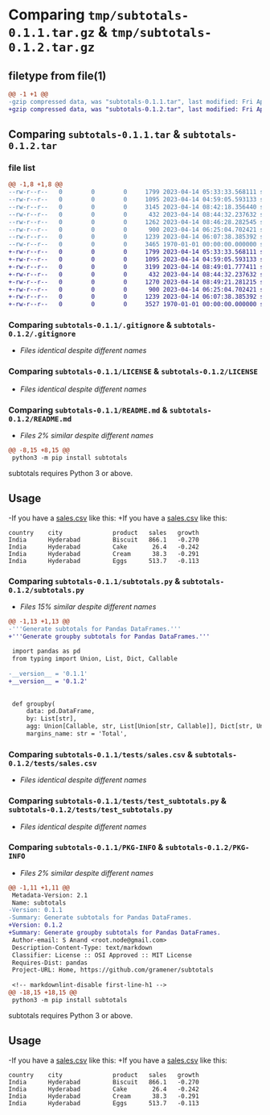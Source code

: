 # Comparing `tmp/subtotals-0.1.1.tar.gz` & `tmp/subtotals-0.1.2.tar.gz`

## filetype from file(1)

```diff
@@ -1 +1 @@
-gzip compressed data, was "subtotals-0.1.1.tar", last modified: Fri Apr 14 08:46:31 2023, max compression
+gzip compressed data, was "subtotals-0.1.2.tar", last modified: Fri Apr 14 08:49:54 2023, max compression
```

## Comparing `subtotals-0.1.1.tar` & `subtotals-0.1.2.tar`

### file list

```diff
@@ -1,8 +1,8 @@
--rw-r--r--   0        0        0     1799 2023-04-14 05:33:33.568111 subtotals-0.1.1/.gitignore
--rw-r--r--   0        0        0     1095 2023-04-14 04:59:05.593133 subtotals-0.1.1/LICENSE
--rw-r--r--   0        0        0     3145 2023-04-14 08:42:18.356440 subtotals-0.1.1/README.md
--rw-r--r--   0        0        0      432 2023-04-14 08:44:32.237632 subtotals-0.1.1/pyproject.toml
--rw-r--r--   0        0        0     1262 2023-04-14 08:46:28.282545 subtotals-0.1.1/subtotals.py
--rw-r--r--   0        0        0      900 2023-04-14 06:25:04.702421 subtotals-0.1.1/tests/sales.csv
--rw-r--r--   0        0        0     1239 2023-04-14 06:07:38.385392 subtotals-0.1.1/tests/test_subtotals.py
--rw-r--r--   0        0        0     3465 1970-01-01 00:00:00.000000 subtotals-0.1.1/PKG-INFO
+-rw-r--r--   0        0        0     1799 2023-04-14 05:33:33.568111 subtotals-0.1.2/.gitignore
+-rw-r--r--   0        0        0     1095 2023-04-14 04:59:05.593133 subtotals-0.1.2/LICENSE
+-rw-r--r--   0        0        0     3199 2023-04-14 08:49:01.777411 subtotals-0.1.2/README.md
+-rw-r--r--   0        0        0      432 2023-04-14 08:44:32.237632 subtotals-0.1.2/pyproject.toml
+-rw-r--r--   0        0        0     1270 2023-04-14 08:49:21.281215 subtotals-0.1.2/subtotals.py
+-rw-r--r--   0        0        0      900 2023-04-14 06:25:04.702421 subtotals-0.1.2/tests/sales.csv
+-rw-r--r--   0        0        0     1239 2023-04-14 06:07:38.385392 subtotals-0.1.2/tests/test_subtotals.py
+-rw-r--r--   0        0        0     3527 1970-01-01 00:00:00.000000 subtotals-0.1.2/PKG-INFO
```

### Comparing `subtotals-0.1.1/.gitignore` & `subtotals-0.1.2/.gitignore`

 * *Files identical despite different names*

### Comparing `subtotals-0.1.1/LICENSE` & `subtotals-0.1.2/LICENSE`

 * *Files identical despite different names*

### Comparing `subtotals-0.1.1/README.md` & `subtotals-0.1.2/README.md`

 * *Files 2% similar despite different names*

```diff
@@ -8,15 +8,15 @@
 python3 -m pip install subtotals
 ```
 
 subtotals requires Python 3 or above.
 
 ## Usage
 
-If you have a [sales.csv](tests/sales) like this:
+If you have a [sales.csv](https://github.com/gramener/subtotals/blob/master/tests/sales.csv) like this:
 
 ```text
 country    city              product   sales   growth
 India      Hyderabad         Biscuit   866.1   -0.270
 India      Hyderabad         Cake       26.4   -0.242
 India      Hyderabad         Cream      38.3   -0.291
 India      Hyderabad         Eggs      513.7   -0.113
```

### Comparing `subtotals-0.1.1/subtotals.py` & `subtotals-0.1.2/subtotals.py`

 * *Files 15% similar despite different names*

```diff
@@ -1,13 +1,13 @@
-'''Generate subtotals for Pandas DataFrames.'''
+'''Generate groupby subtotals for Pandas DataFrames.'''
 
 import pandas as pd
 from typing import Union, List, Dict, Callable
 
-__version__ = '0.1.1'
+__version__ = '0.1.2'
 
 
 def groupby(
     data: pd.DataFrame,
     by: List[str],
     agg: Union[Callable, str, List[Union[str, Callable]], Dict[str, Union[str, Callable]]],
     margins_name: str = 'Total',
```

### Comparing `subtotals-0.1.1/tests/sales.csv` & `subtotals-0.1.2/tests/sales.csv`

 * *Files identical despite different names*

### Comparing `subtotals-0.1.1/tests/test_subtotals.py` & `subtotals-0.1.2/tests/test_subtotals.py`

 * *Files identical despite different names*

### Comparing `subtotals-0.1.1/PKG-INFO` & `subtotals-0.1.2/PKG-INFO`

 * *Files 2% similar despite different names*

```diff
@@ -1,11 +1,11 @@
 Metadata-Version: 2.1
 Name: subtotals
-Version: 0.1.1
-Summary: Generate subtotals for Pandas DataFrames.
+Version: 0.1.2
+Summary: Generate groupby subtotals for Pandas DataFrames.
 Author-email: S Anand <root.node@gmail.com>
 Description-Content-Type: text/markdown
 Classifier: License :: OSI Approved :: MIT License
 Requires-Dist: pandas
 Project-URL: Home, https://github.com/gramener/subtotals
 
 <!-- markdownlint-disable first-line-h1 -->
@@ -18,15 +18,15 @@
 python3 -m pip install subtotals
 ```
 
 subtotals requires Python 3 or above.
 
 ## Usage
 
-If you have a [sales.csv](tests/sales) like this:
+If you have a [sales.csv](https://github.com/gramener/subtotals/blob/master/tests/sales.csv) like this:
 
 ```text
 country    city              product   sales   growth
 India      Hyderabad         Biscuit   866.1   -0.270
 India      Hyderabad         Cake       26.4   -0.242
 India      Hyderabad         Cream      38.3   -0.291
 India      Hyderabad         Eggs      513.7   -0.113
```

